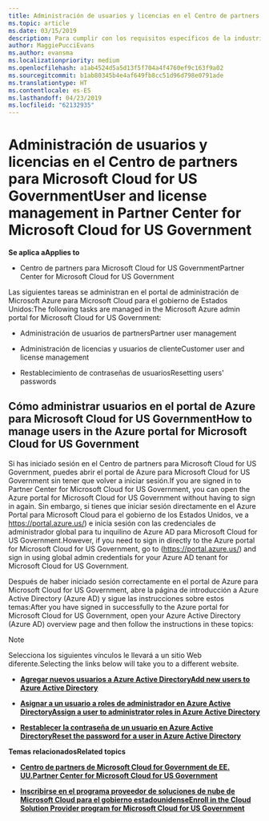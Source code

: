 ```yaml
---
title: Administración de usuarios y licencias en el Centro de partners para Microsoft Cloud for US Government | Centro de partners para Microsoft Cloud for US Government
ms.topic: article
ms.date: 03/15/2019
description: Para cumplir con los requisitos específicos de la industria, regionales y nacionales que rigen la recopilación y el uso de datos de personas físicas, en el Centro de partners de Microsoft Cloud for US Government no están disponibles las funcionalidades de administración de usuarios. En su lugar, agrega y administra los usuarios en el portal de Azure para Microsoft Cloud for US Government.
author: MaggiePucciEvans
ms.author: evansma
ms.localizationpriority: medium
ms.openlocfilehash: a1ab4524d5a5d13f5f704a4f4760ef9c163f9a02
ms.sourcegitcommit: b1ab80345b4e4af649fb8cc51d96d798e0791ade
ms.translationtype: HT
ms.contentlocale: es-ES
ms.lasthandoff: 04/23/2019
ms.locfileid: "62132935"
---
```

# <a name="user-and-license-management-in-partner-center-for-microsoft-cloud-for-us-government"></a><span data-ttu-id="55de2-104">Administración de usuarios y licencias en el Centro de partners para Microsoft Cloud for US Government</span><span class="sxs-lookup"><span data-stu-id="55de2-104">User and license management in Partner Center for Microsoft Cloud for US Government</span></span>

<span data-ttu-id="55de2-105">**Se aplica a**</span><span class="sxs-lookup"><span data-stu-id="55de2-105">**Applies to**</span></span>

-  <span data-ttu-id="55de2-106">Centro de partners para Microsoft Cloud for US Government</span><span class="sxs-lookup"><span data-stu-id="55de2-106">Partner Center for Microsoft Cloud for US Government</span></span>

<span data-ttu-id="55de2-107">Las siguientes tareas se administran en el portal de administración de Microsoft Azure para Microsoft Cloud para el gobierno de Estados Unidos:</span><span class="sxs-lookup"><span data-stu-id="55de2-107">The following tasks are managed in the Microsoft Azure admin portal for Microsoft Cloud for US Government:</span></span>

- <span data-ttu-id="55de2-108">Administración de usuarios de partners</span><span class="sxs-lookup"><span data-stu-id="55de2-108">Partner user management</span></span>

- <span data-ttu-id="55de2-109">Administración de licencias y usuarios de cliente</span><span class="sxs-lookup"><span data-stu-id="55de2-109">Customer user and license management</span></span>

- <span data-ttu-id="55de2-110">Restablecimiento de contraseñas de usuarios</span><span class="sxs-lookup"><span data-stu-id="55de2-110">Resetting users' passwords</span></span>


## <a name="how-to-manage-users-in-the-azure-portal-for-microsoft-cloud-for-us-government"></a><span data-ttu-id="55de2-111">Cómo administrar usuarios en el portal de Azure para Microsoft Cloud for US Government</span><span class="sxs-lookup"><span data-stu-id="55de2-111">How to manage users in the Azure portal for Microsoft Cloud for US Government</span></span>

<span data-ttu-id="55de2-112">Si has iniciado sesión en el Centro de partners para Microsoft Cloud for US Government, puedes abrir el portal de Azure para Microsoft Cloud for US Government sin tener que volver a iniciar sesión.</span><span class="sxs-lookup"><span data-stu-id="55de2-112">If you are signed in to Partner Center for Microsoft Cloud for US Government, you can open the Azure portal for Microsoft Cloud for US Government without having to sign in again.</span></span> <span data-ttu-id="55de2-113">Sin embargo, si tienes que iniciar sesión directamente en el Azure Portal para Microsoft Cloud para el gobierno de los Estados Unidos, ve a https://portal.azure.us/) e inicia sesión con las credenciales de administrador global para tu inquilino de Azure AD para Microsoft Cloud for US Government.</span><span class="sxs-lookup"><span data-stu-id="55de2-113">However, if you need to sign in directly to the Azure portal for Microsoft Cloud for US Government, go to (https://portal.azure.us/) and sign in using global admin credentials for your Azure AD tenant for Microsoft Cloud for US Government.</span></span>

<span data-ttu-id="55de2-114">Después de haber iniciado sesión correctamente en el portal de Azure para Microsoft Cloud for US Government, abre la página de introducción a Azure Active Directory (Azure AD) y sigue las instrucciones sobre estos temas:</span><span class="sxs-lookup"><span data-stu-id="55de2-114">After you have signed in successfully to the Azure portal for Microsoft Cloud for US Government, open your Azure Active Directory (Azure AD) overview page and then follow the instructions in these topics:</span></span>

> [!NOTE]  
> <span data-ttu-id="55de2-115">Selecciona los siguientes vínculos le llevará a un sitio Web diferente.</span><span class="sxs-lookup"><span data-stu-id="55de2-115">Selecting the links below will take you to a different website.</span></span> 

-  [<span data-ttu-id="55de2-116">**Agregar nuevos usuarios a Azure Active Directory**</span><span class="sxs-lookup"><span data-stu-id="55de2-116">**Add new users to Azure Active Directory**</span></span>](https://docs.microsoft.com/azure/active-directory/active-directory-users-create-azure-portal)

-  [<span data-ttu-id="55de2-117">**Asignar a un usuario a roles de administrador en Azure Active Directory**</span><span class="sxs-lookup"><span data-stu-id="55de2-117">**Assign a user to administrator roles in Azure Active Directory**</span></span>](https://docs.microsoft.com/azure/active-directory/active-directory-users-assign-role-azure-portal)

-  [<span data-ttu-id="55de2-118">**Restablecer la contraseña de un usuario en Azure Active Directory**</span><span class="sxs-lookup"><span data-stu-id="55de2-118">**Reset the password for a user in Azure Active Directory**</span></span>](https://docs.microsoft.com/azure/active-directory/active-directory-users-reset-password-azure-portal)

<span data-ttu-id="55de2-119">**Temas relacionados**</span><span class="sxs-lookup"><span data-stu-id="55de2-119">**Related topics**</span></span>

-  [<span data-ttu-id="55de2-120">**Centro de partners de Microsoft Cloud for Government de EE. UU.**</span><span class="sxs-lookup"><span data-stu-id="55de2-120">**Partner Center for Microsoft Cloud for US Government**</span></span>](partner-center-for-microsoft-us-govt-cloud.md)

-  [<span data-ttu-id="55de2-121">**Inscribirse en el programa proveedor de soluciones de nube de Microsoft Cloud para el gobierno estadounidense**</span><span class="sxs-lookup"><span data-stu-id="55de2-121">**Enroll in the Cloud Solution Provider program for Microsoft Cloud for US Government**</span></span>](enroll-in-csp-for-microsoft-us-govt-cloud.md)
